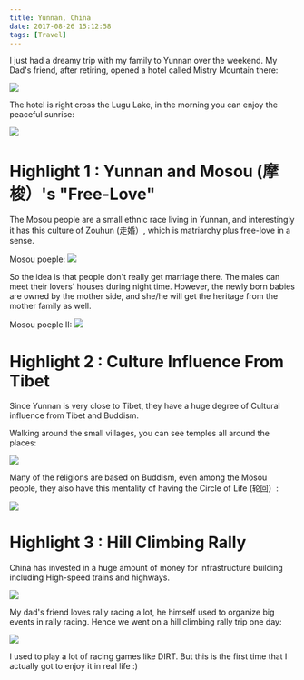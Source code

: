 ```yaml
---
title: Yunnan, China
date: 2017-08-26 15:12:58
tags: [Travel]
---
```


I just had a dreamy trip with my family to Yunnan over the weekend. My Dad's friend, after retiring, opened a hotel called Mistry Mountain there:

![](1.jpeg)

The hotel is right cross the Lugu Lake, in the morning you can enjoy the peaceful sunrise:

![](9.jpeg)

<!--truncate-->

# Highlight 1 : Yunnan and Mosou (摩梭）'s "Free-Love"

The Mosou people are a small ethnic race living in Yunnan, and interestingly it has this culture of Zouhun (走婚）, which is matriarchy plus free-love in a sense.

Mosou poeple: 
![](3.jpeg)

So the idea is that people don't really get marriage there. The males can meet their lovers' houses during night time. However, the newly born babies are owned by the mother side, and she/he will get the heritage from the mother family as well.

Mosou poeple II: 
![](6.jpeg)

# Highlight 2 : Culture Influence From Tibet

Since Yunnan is very close to Tibet, they have a huge degree of Cultural influence from Tibet and Buddism.

Walking around the small villages, you can see temples all around the places:

![](7.jpeg)

Many of the religions are based on Buddism, even among the Mosou people, they also have this mentality of having the Circle of Life (轮回）:

![](8.jpeg)

# Highlight 3 : Hill Climbing Rally

China has invested in a huge amount of money for infrastructure building including High-speed trains and highways. 

![](4.jpeg)

My dad's friend loves rally racing a lot, he himself used to organize big events in rally racing. Hence we went on a hill climbing rally trip one day:

![](5.jpeg)

I used to play a lot of racing games like DIRT. But this is the first time that I actually got to enjoy it in real life :) 
